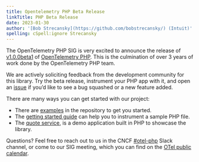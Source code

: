 ```yaml
---
title: Opentelemetry PHP Beta Release
linkTitle: PHP Beta Release
date: 2023-01-30
author: '[Bob Strecansky](https://github.com/bobstrecansky/) (Intuit)'
spelling: cSpell:ignore Strecansky
---
```


The OpenTelemetry PHP SIG is very excited to announce the release of
[v1.0.0beta1](https://github.com/open-telemetry/opentelemetry-php/releases/tag/1.0.0beta1)
of [OpenTelemetry PHP](https://github.com/open-telemetry/opentelemetry-php).
This is the culmination of over 3 years of work done by the OpenTelemetry PHP
team.

We are actively soliciting feedback from the development community for this
library. Try the beta release, instrument your PHP app with it, and open an
[issue](https://github.com/open-telemetry/opentelemetry-php/issues/new/choose)
if you’d like to see a bug squashed or a new feature added.

There are many ways you can get started with our project:

- There are [examples](/docs/instrumentation/php/examples/) in the repository to get
  you started.
- The [getting started guide](/docs/instrumentation/php/getting-started/) can
  help you to instrument a sample PHP file.
- The [quote service](/docs/demo/services/quote/), is a demo application built
  in PHP to showcase the library.

Questions? Feel free to reach out to us in the CNCF
[#otel-php](https://cloud-native.slack.com/archives/C01NFPCV44V) Slack channel,
or come to our SIG meeting, which you can find on the
[OTel public calendar](https://calendar.google.com/calendar/embed?src=google.com_b79e3e90j7bbsa2n2p5an5lf60%40group.calendar.google.com).
